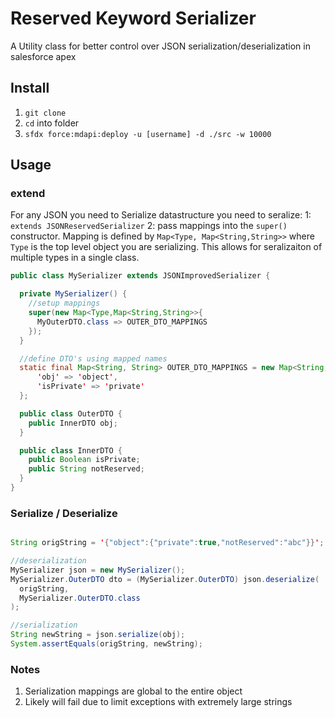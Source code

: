 # Reserved Keyword Serializer
A Utility class for better control over JSON serialization/deserialization in salesforce apex

## Install

1. `git clone`
1. `cd` into folder
1. `sfdx force:mdapi:deploy -u [username] -d ./src -w 10000`

## Usage

### extend

For any JSON you need to Serialize datastructure you need to seralize:
1: `extends JSONReservedSerializer`
2: pass mappings into the `super()` constructor.  Mapping is defined by `Map<Type, Map<String,String>>` where `Type` is the top level object you are serializing.  This allows for seralizaiton of multiple types in a single class.

```java
public class MySerializer extends JSONImprovedSerializer {

  private MySerializer() {
    //setup mappings
    super(new Map<Type,Map<String,String>>{
      MyOuterDTO.class => OUTER_DTO_MAPPINGS
    });
  }

  //define DTO's using mapped names
  static final Map<String, String> OUTER_DTO_MAPPINGS = new Map<String, String> {
      'obj' => 'object',
      'isPrivate' => 'private'
  };

  public class OuterDTO {
    public InnerDTO obj;
  }

  public class InnerDTO {
    public Boolean isPrivate;
    public String notReserved;
  }
}
```

### Serialize / Deserialize

```java

String origString = '{"object":{"private":true,"notReserved":"abc"}}';

//deserialization
MySerializer json = new MySerializer();
MySerializer.OuterDTO dto = (MySerializer.OuterDTO) json.deserialize(
  origString,
  MySerializer.OuterDTO.class
);

//serialization
String newString = json.serialize(obj);
System.assertEquals(origString, newString);
```

### Notes

1. Serialization mappings are global to the entire object
1. Likely will fail due to limit exceptions with extremely large strings